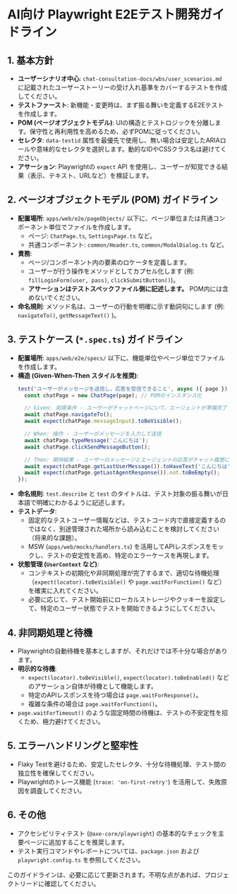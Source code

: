 # AI向け Playwright E2Eテスト開発ガイドライン

## 1. 基本方針

-   **ユーザーシナリオ中心**: `chat-consultation-docs/wbs/user_scenarios.md` に記載されたユーザーストーリーの受け入れ基準をカバーするテストを作成してください。
-   **テストファースト**: 新機能・変更時は、まず振る舞いを定義するE2Eテストを作成します。
-   **POM (ページオブジェクトモデル)**: UIの構造とテストロジックを分離します。保守性と再利用性を高めるため、必ずPOMに従ってください。
-   **セレクタ**: `data-testid` 属性を最優先で使用し、無い場合は安定したARIAロールや意味的なセレクタを選択します。動的なIDやCSSクラス名は避けてください。
-   **アサーション**: Playwrightの `expect` API を使用し、ユーザーが知覚できる結果（表示、テキスト、URLなど）を検証します。

## 2. ページオブジェクトモデル (POM) ガイドライン

-   **配置場所**: `apps/web/e2e/pageObjects/` 以下に、ページ単位または共通コンポーネント単位でファイルを作成します。
    -   ページ: `ChatPage.ts`, `SettingsPage.ts` など。
    -   共通コンポーネント: `common/Header.ts`, `common/ModalDialog.ts` など。
-   **責務**: 
    -   ページ/コンポーネント内の要素のロケータを定義します。
    -   ユーザーが行う操作をメソッドとしてカプセル化します (例: `fillLoginForm(user, pass)`, `clickSubmitButton()`)。
    -   **アサーションはテストスペックファイル側に記述します。** POM内には含めないでください。
-   **命名規則**: メソッド名は、ユーザーの行動を明確に示す動詞句にします (例: `navigateTo()`, `getMessageText()` )。

## 3. テストケース (`*.spec.ts`) ガイドライン

-   **配置場所**: `apps/web/e2e/specs/` 以下に、機能単位やページ単位でファイルを作成します。
-   **構造 (Given-When-Then スタイルを推奨)**:
    ```typescript
    test('ユーザーがメッセージを送信し、応答を受信できること', async ({ page }) => {
      const chatPage = new ChatPage(page); // POMのインスタンス化

      // Given: 前提条件 - ユーザーがチャットページにいて、エージェントが準備完了
      await chatPage.navigateTo();
      await expect(chatPage.messageInput).toBeVisible();

      // When: 操作 - ユーザーがメッセージを入力して送信
      await chatPage.typeMessage('こんにちは');
      await chatPage.clickSendMessageButton();

      // Then: 期待結果 - ユーザーのメッセージとエージェントの応答がチャット履歴に表示される
      await expect(chatPage.getLastUserMessage()).toHaveText('こんにちは');
      await expect(chatPage.getLastAgentResponse()).not.toBeEmpty(); 
    });
    ```
-   **命名規則**: `test.describe` と `test` のタイトルは、テスト対象の振る舞いが日本語で明確にわかるように記述します。
-   **テストデータ**: 
    -   固定的なテストユーザー情報などは、テストコード内で直接定義するのではなく、別途管理された場所から読み込むことを検討してください（将来的な課題）。
    -   MSW (`apps/web/mocks/handlers.ts`) を活用してAPIレスポンスをモックし、テストの安定性を高め、特定のエラーケースを再現します。
-   **状態管理 (`UserContext` など)**: 
    -   コンテキストの初期化や非同期処理が完了するまで、適切な待機処理（`expect(locator).toBeVisible()` や `page.waitForFunction()` など）を確実に入れてください。
    -   必要に応じて、テスト開始前にローカルストレージやクッキーを設定して、特定のユーザー状態でテストを開始できるようにしてください。

## 4. 非同期処理と待機

-   Playwrightの自動待機を基本としますが、それだけでは不十分な場合があります。
-   **明示的な待機**: 
    -   `expect(locator).toBeVisible()`, `expect(locator).toBeEnabled()` などのアサーション自体が待機として機能します。
    -   特定のAPIレスポンスを待つ場合は `page.waitForResponse()`。
    -   複雑な条件の場合は `page.waitForFunction()`。
-   `page.waitForTimeout()` のような固定時間の待機は、テストの不安定性を招くため、極力避けてください。

## 5. エラーハンドリングと堅牢性

-   Flaky Testを避けるため、安定したセレクタ、十分な待機処理、テスト間の独立性を確保してください。
-   Playwrightのトレース機能 (`trace: 'on-first-retry'`) を活用して、失敗原因を調査してください。

## 6. その他

-   アクセシビリティテスト (`@axe-core/playwright`) の基本的なチェックを主要ページに追加することを推奨します。
-   テスト実行コマンドやレポートについては、`package.json` および `playwright.config.ts` を参照してください。

このガイドラインは、必要に応じて更新されます。不明な点があれば、プロジェクトリードに確認してください。 